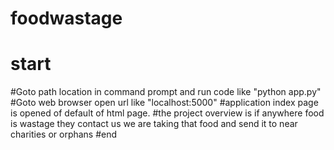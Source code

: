 # foodwastage
# start
#Goto path location in command prompt and run code like "python app.py"
#Goto web browser open url like "localhost:5000"
#application index page is opened of default of html page.
#the project overview is if anywhere food is wastage they contact us we are taking that food and send it to near charities or orphans
#end
